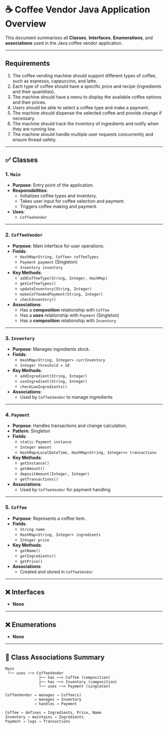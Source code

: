 # ☕ Coffee Vendor Java Application Overview

This document summarises all **Classes**, **Interfaces**, **Enumerations**, and **associations** used in the Java coffee vendor application.

---

## Requirements
1. The coffee vending machine should support different types of coffee, such as espresso, cappuccino, and latte.
2. Each type of coffee should have a specific price and recipe (ingredients and their quantities).
3. The machine should have a menu to display the available coffee options and their prices.
4. Users should be able to select a coffee type and make a payment.
5. The machine should dispense the selected coffee and provide change if necessary.
6. The machine should track the inventory of ingredients and notify when they are running low.
7. The machine should handle multiple user requests concurrently and ensure thread safety.

---

## ✅ Classes

### 1. `Main`
- **Purpose**: Entry point of the application.
- **Responsibilities**:
    - Initializes coffee types and inventory.
    - Takes user input for coffee selection and payment.
    - Triggers coffee making and payment.
- **Uses**:
    - `CoffeeVendor`

---

### 2. `CoffeeVendor`
- **Purpose**: Main interface for user operations.
- **Fields**:
    - `HashMap<String, Coffee> coffeeTypes`
    - `Payment payment` (Singleton)
    - `Inventory inventory`
- **Key Methods**:
    - `addCoffeeType(String, Integer, HashMap)`
    - `getCoffeeTypes()`
    - `updateInventory(String, Integer)`
    - `makeCoffeeAndPayment(String, Integer)`
    - `checkInventory()`
- **Associations**:
    - Has a **composition** relationship with `Coffee`
    - Has a **uses** relationship with `Payment` (Singleton)
    - Has a **composition** relationship with `Inventory`

---

### 3. `Inventory`
- **Purpose**: Manages ingredients stock.
- **Fields**:
    - `HashMap<String, Integer> currInventory`
    - `Integer threshold = 10`
- **Key Methods**:
    - `addIngredient(String, Integer)`
    - `useIngredient(String, Integer)`
    - `checkLowIngredients()`
- **Associations**:
    - Used by `CoffeeVendor` to manage ingredients

---

### 4. `Payment`
- **Purpose**: Handles transactions and change calculation.
- **Pattern**: Singleton
- **Fields**:
    - `static Payment instance`
    - `Integer amount`
    - `HashMap<LocalDateTime, HashMap<String, Integer>> transactions`
- **Key Methods**:
    - `getInstance()`
    - `getAmount()`
    - `depositAmount(Integer, Integer)`
    - `getTransactions()`
- **Associations**:
    - Used by `CoffeeVendor` for payment handling

---

### 5. `Coffee`
- **Purpose**: Represents a coffee item.
- **Fields**:
    - `String name`
    - `HashMap<String, Integer> ingredients`
    - `Integer price`
- **Key Methods**:
    - `getName()`
    - `getIngredients()`
    - `getPrice()`
- **Associations**:
    - Created and stored in `CoffeeVendor`

---

## ❌ Interfaces
- **None**

---

## ❌ Enumerations
- **None**

---

## 🔄 Class Associations Summary

```text
Main
 └── uses ──> CoffeeVendor
               ├── has ──> Coffee (composition)
               ├── has ──> Inventory (composition)
               └── uses ──> Payment (singleton)

CoffeeVendor → manages → Coffee(s)
             → manages → Inventory
             → handles → Payment

Coffee → defines → Ingredients, Price, Name
Inventory → maintains → Ingredients
Payment → logs → Transactions